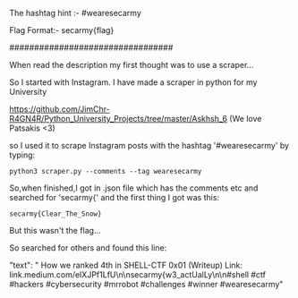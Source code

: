 The hashtag hint :- #wearesecarmy

Flag Format:- secarmy{flag}

#################################

When read the description my first thought was to use a scraper...

So I started with Instagram. I have made a scraper in python for my University 

https://github.com/JimChr-R4GN4R/Python_University_Projects/tree/master/Askhsh_6 (We love Patsakis <3)

so I used it to scrape Instagram posts with the hashtag '#wearesecarmy' by typing:

<code>python3 scraper.py --comments --tag wearesecarmy</code>


So,when finished,I got in .json file which has the comments etc and searched for 'secarmy{' and the first thing I got was this:

<code>secarmy{Clear_The_Snow}</code>

But this wasn't the flag...

So searched for others and found this line:

"text": "‪ ‪How we ranked 4th in SHELL-CTF 0x01 (Writeup)‬ Link: link.medium.com/eIXJPf1LfU‬\\n\\nsecarmy{w3_actUalLy\\n\\n#shell #ctf #hackers #cybersecurity #mrrobot #challenges #winner #wearesecarmy"
